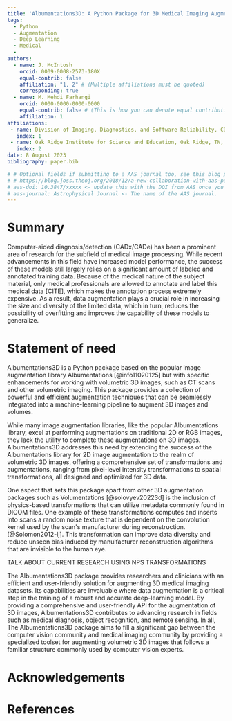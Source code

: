 ```yaml
---
title: 'Albumentations3D: A Python Package for 3D Medical Imaging Augmentation'
tags:
  - Python
  - Augmentation
  - Deep Learning
  - Medical
  - 
authors:
  - name: J. McIntosh
    orcid: 0009-0008-2573-180X
    equal-contrib: false
    affiliation: "1, 2" # (Multiple affiliations must be quoted)
    corresponding: true
  - name: M. Mehdi Farhangi
    orcid: 0000-0000-0000-0000
    equal-contrib: false # (This is how you can denote equal contributions between multiple authors)
    affiliation: 1
affiliations:
 - name: Division of Imaging, Diagnostics, and Software Reliability, CDRH, U.S. Food and Drug Administration, Silver Spring, MD 20993, USA
   index: 1
 - name: Oak Ridge Institute for Science and Education, Oak Ridge, TN, USA
   index: 2
date: 8 August 2023
bibliography: paper.bib

# # Optional fields if submitting to a AAS journal too, see this blog post:
# # https://blog.joss.theoj.org/2018/12/a-new-collaboration-with-aas-publishing
# aas-doi: 10.3847/xxxxx <- update this with the DOI from AAS once you know it.
# aas-journal: Astrophysical Journal <- The name of the AAS journal.
---
```


# Summary

Computer-aided diagnosis/detection (CADx/CADe) has been a prominent area of research for the subfield of medical image processing. While recent advancements in this field have increased model performance, the success of these models still largely relies on a significant amount of labeled and annotated training data. Because of the medical nature of the subject material, only medical professionals are allowed to annotate and label this medical data [CITE], which makes the annotation process extremely expensive. As a result, data augmentation plays a crucial role in increasing the size and diversity of the limited data, which in turn, reduces the possibility of overfitting and improves the capability of these models to generalize.

# Statement of need

Albumentations3D is a Python package based on the popular image augmentation library Albumentations [@info11020125] but with specific enhancements for working with volumetric 3D images, such as CT scans and other volumetric imaging. This package provides a collection of powerful and efficient augmentation techniques that can be seamlessly integrated into a machine-learning pipeline to augment 3D images and volumes.

While many image augmentation libraries, like the popular Albumentations library, excel at performing augmentations on traditional 2D or RGB images, they lack the utility to complete these augmentations on 3D images. Albumentations3D addresses this need by extending the success of the Albumentations library for 2D image augmentation to the realm of volumetric 3D images, offering a comprehensive set of transformations and augmentations, ranging from pixel-level intensity transformations to spatial transformations, all designed and optimized for 3D data. 

One aspect that sets this package apart from other 3D augmentation packages such as Volumentations [@solovyev20223d] is the inclusion of physics-based transformations that can utilize metadata commonly found in DICOM files. One example of these transformations computes and inserts into scans a random noise texture that is dependent on the convolution kernel used by the scan's manufacturer during reconstruction. [@Solomon2012-lj]. This transformation can improve data diversity and reduce unseen bias induced by manuifacturer reconstruction algorithms that are invisible to the human eye.

TALK ABOUT CURRENT RESEARCH USING NPS TRANSFORMATIONS

The Albumentations3D package provides researchers and clinicians with an efficient and user-friendly solution for augmenting 3D medical imaging datasets. Its capabilities are invaluable where data augmentation is a critical step in the training of a robust and accurate deep-learning model. By providing a comprehensive and user-friendly API for the augmentation of 3D images, Albumentations3D contributes to advancing research in fields such as medical diagnosis, object recognition, and remote sensing. In all, The Albumentations3D package aims to fill a significant gap between the computer vision community and medical imaging community by providing a specialized toolset for augmenting volumetric 3D images that follows a familiar structure commonly used by computer vision experts.



<!-- # Citations

Citations to entries in paper.bib should be in
[rMarkdown](http://rmarkdown.rstudio.com/authoring_bibliographies_and_citations.html)
format.

If you want to cite a software repository URL (e.g. something on GitHub without a preferred
citation) then you can do it with the example BibTeX entry below for @fidgit.

For a quick reference, the following citation commands can be used:
- `@author:2001`  ->  "Author et al. (2001)"
- `[@author:2001]` -> "(Author et al., 2001)"
- `[@author1:2001; @author2:2001]` -> "(Author1 et al., 2001; Author2 et al., 2002)" -->

<!-- # Figures -->

<!-- Figures can be included like this:
![Caption for example figure.\label{fig:example}](figure.png)
and referenced from text using \autoref{fig:example}.

Figure sizes can be customized by adding an optional second parameter:
![Caption for example figure.](figure.png){ width=20% } -->

# Acknowledgements

<!-- We acknowledge contributions from Brigitta Sipocz, Syrtis Major, and Semyeong
Oh, and support from Kathryn Johnston during the genesis of this project. -->

# References